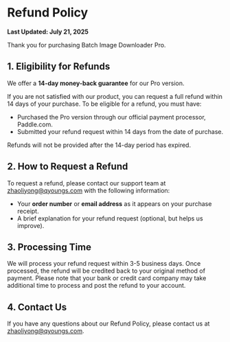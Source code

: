 
# Refund Policy

**Last Updated: July 21, 2025**

Thank you for purchasing Batch Image Downloader Pro.

## 1. Eligibility for Refunds
We offer a **14-day money-back guarantee** for our Pro version.

If you are not satisfied with our product, you can request a full refund within 14 days of your purchase. To be eligible for a refund, you must have:

- Purchased the Pro version through our official payment processor, Paddle.com.
- Submitted your refund request within 14 days from the date of purchase.

Refunds will not be provided after the 14-day period has expired.

## 2. How to Request a Refund
To request a refund, please contact our support team at [zhaoliyong@qyoungs.com](mailto:zhaoliyong@qyoungs.com) with the following information:

- Your **order number** or **email address** as it appears on your purchase receipt.
- A brief explanation for your refund request (optional, but helps us improve).

## 3. Processing Time
We will process your refund request within 3-5 business days. Once processed, the refund will be credited back to your original method of payment. Please note that your bank or credit card company may take additional time to process and post the refund to your account.

## 4. Contact Us
If you have any questions about our Refund Policy, please contact us at zhaoliyong@qyoungs.com.
